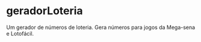# geradorLoteria
 Um gerador de números de loteria. Gera números para jogos da Mega-sena e Lotofácil.
